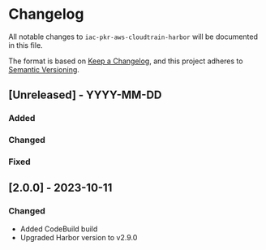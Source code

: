 # Changelog
All notable changes to `iac-pkr-aws-cloudtrain-harbor` will be documented in this file.

The format is based on [Keep a Changelog](https://keepachangelog.com/en/1.0.0/),
and this project adheres to [Semantic Versioning](https://semver.org/spec/v2.0.0.html).

## [Unreleased] - YYYY-MM-DD
### Added
### Changed
### Fixed

## [2.0.0] - 2023-10-11
### Changed
- Added CodeBuild build
- Upgraded Harbor version to v2.9.0

